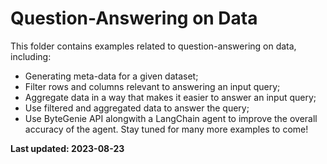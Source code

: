 # Question-Answering on Data

This folder contains examples related to question-answering on data, including:
* Generating meta-data for a given dataset;
* Filter rows and columns relevant to answering an input query;
* Aggregate data in a way that makes it easier to answer an input query;
* Use filtered and aggregated data to answer the query;
* Use ByteGenie API alongwith a LangChain agent to improve the overall accuracy of the agent.
Stay tuned for many more examples to come!

**Last updated: 2023-08-23**
